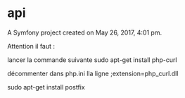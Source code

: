 api
===

A Symfony project created on May 26, 2017, 4:01 pm.


Attention il faut :

lancer la commande suivante
sudo apt-get install php-curl

décommenter dans php.ini lla ligne
;extension=php_curl.dll

sudo apt-get install postfix





